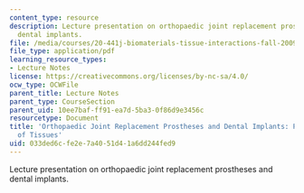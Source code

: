 ```yaml
---
content_type: resource
description: Lecture presentation on orthopaedic joint replacement prostheses and
  dental implants.
file: /media/courses/20-441j-biomaterials-tissue-interactions-fall-2009/033ded6cfe2e7a4051d41a6dd244fed9_MIT20_441JF09_lec21b_ms.pdf
file_type: application/pdf
learning_resource_types:
- Lecture Notes
license: https://creativecommons.org/licenses/by-nc-sa/4.0/
ocw_type: OCWFile
parent_title: Lecture Notes
parent_type: CourseSection
parent_uid: 10ee7baf-ff91-ea7d-5ba3-0f86d9e3456c
resourcetype: Document
title: 'Orthopaedic Joint Replacement Prostheses and Dental Implants: Permanent Replacement
  of Tissues'
uid: 033ded6c-fe2e-7a40-51d4-1a6dd244fed9
---
```

Lecture presentation on orthopaedic joint replacement prostheses and dental implants.